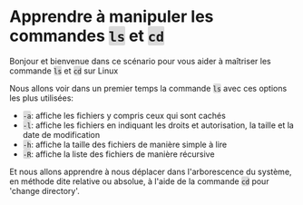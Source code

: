 <html><head></head><body>

<h1>Apprendre à manipuler les commandes <span style="; background-color:#dadada; border-radius: 3px;"><code>ls</code></span> et <span style="; background-color:#dadada; border-radius: 3px;"><code>cd</code></span></h1>

<p>Bonjour et bienvenue dans ce scénario pour vous aider à maîtriser les commande <span style="; background-color:#dadada; border-radius: 3px;"><code>ls</code></span> et <span style="background-color:#dadada; border-radius: 3px;"><code>cd</code></span> sur Linux</p>

<p>Nous allons voir dans un premier temps la commande <span style="background-color:#dcdcdc; border-radius: 3px;"><code>ls</code></span> avec ces options les plus utilisées:</p>

<ul>
<li><span style="background-color:#dcdcdc; border-radius: 3px;"><code>-a</code></span>: affiche les fichiers y compris ceux qui sont cach&#xE9;s</li>
<li><span style="background-color:#dcdcdc; border-radius: 3px;"><code>-l</code></span>: affiche les fichiers en indiquant les droits et autorisation, la taille et la date de modification</li>
<li><span style="background-color:#dcdcdc; border-radius: 3px;"><code>-h</code></span>: affiche la taille des fichiers de mani&#xE8;re simple &#xE0; lire</li>
<li><span style="background-color:#dcdcdc; border-radius: 3px;"><code>-R</code></span>: affiche la liste des fichiers de mani&#xE8;re r&#xE9;cursive</li>
</ul>

<p>Et nous allons apprendre à nous déplacer dans l'arborescence du système, en méthode dite relative ou absolue, à l'aide de la commande <span style="background-color:#dcdcdc; border-radius: 3px;"><code>cd</code></span> pour 'change directory'.</p>
</body>
</html>
